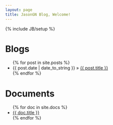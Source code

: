 ```yaml
---
layout: page
title: JasonGN Blog, Welcome!
---
```


{% include JB/setup %}

# Blogs
<ul class="posts">
  {% for post in site.posts %}
    <li><span>{{ post.date | date_to_string }}</span> &raquo; <a href="{{ BASE_PATH }}{{ post.url }}">{{ post.title }}</a></li>
  {% endfor %}
</ul>

# Documents
<ul class="docs">
  {% for doc in site.docs %}
    <li><a href="{{ BASE_PATH }}{{ doc.url }}">{{ doc.title }}</a></li>
  {% endfor %}
</ul>

